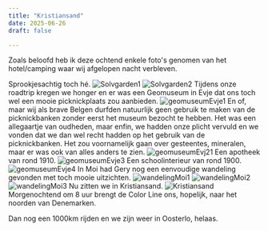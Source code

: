 ```yaml
---
title: "Kristiansand"
date: 2025-06-26
draft: false

---
```


Zoals beloofd heb ik deze ochtend enkele foto's genomen van het hotel/camping waar wij afgelopen nacht verbleven.

Sprookjesachtig toch hé.
![Solvgarden1](/images/2025-06-26-Solvgarden1.jpg)
![Solvgarden2](/images/2025-06-26-Solvgarden2.jpg)
Tijdens onze roadtrip kregen we honger en er was een Geomuseum in Evje dat ons toch wel een mooie picknickplaats zou aanbieden.
![geomuseumEvje1](/images/2025-06-26-geomuseumEvje1.jpg)
En of, maar wij als brave Belgen durfden natuurlijk geen gebruik te maken van de picknickbanken zonder eerst het museum bezocht te hebben.
Het was een allegaartje van oudheden, maar enfin, we hadden onze plicht vervuld en we vonden dat we dan wel recht hadden op het gebruik van de picknickbanken.
Het zou voornamelijk gaan over gesteentes, mineralen, maar er was ook van alles anders te zien.
![geomuseumEvj21](/images/2025-06-26-geomuseumEvje2.jpg)
Een apotheek van rond 1910.
![geomuseumEvje3](/images/2025-06-26-geomuseumEvje3.jpg)
Een schoolinterieur van rond 1900.
![geomuseumEvje4](/images/2025-06-26-geomuseumEvje4.jpg)
In Moi had Gery nog een eenvoudige wandeling gevonden met toch mooie uitzichten.
![wandelingMoi1](/images/2025-06-26-wandelingMoi1.jpg)
![wandelingMoi2](/images/2025-06-26-wandelingMoi2.jpg)
![wandelingMoi3](/images/2025-06-26-wandelingMoi3.jpg)
Nu zitten we in Kristiansand.
![Kristiansand](/images/2025-06-26-Kristiansand.jpg)
Morgenochtend om 8 uur brengt de Color Line ons, hopelijk, naar het noorden van Denemarken.

Dan nog een 1000km rijden en we zijn weer in Oosterlo, helaas.

